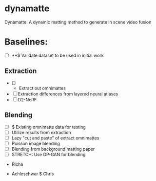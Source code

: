 # dynamatte
Dynamatte: A dynamic matting method to generate in scene video fusion

# Baselines:
- [ ] *+$ Validate dataset to be used in initial work
## Extraction
- [ ] + Extract out omnimattes
- [ ] Extraction differences from layered neural atlases
- [ ] D2-NeRF
## Blending
- [ ] $ Existing omnimatte data for testing
- [ ] Utilize results from extraction
- [ ] Lazy "cut and paste" of extract omnimattes
- [ ] Poisson image blending
- [ ] Blending from background matting paper
- [ ] STRETCH: Use GP-GAN for blending

* Richa
+ Achleschwar
$ Chris
